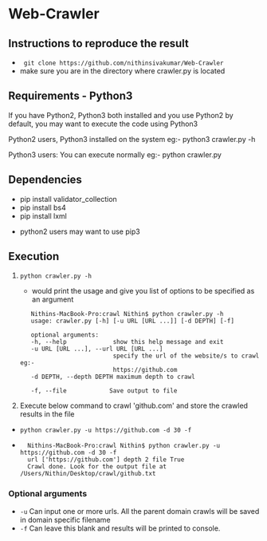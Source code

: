 # Web-Crawler

## Instructions to reproduce the result
- ``` git clone https://github.com/nithinsivakumar/Web-Crawler```
-  make sure you are in the directory where crawler.py is located
## Requirements - Python3
 
  If you have Python2, Python3 both installed and you use Python2 by default, you may want to execute the code using Python3
  
  Python2 users, Python3 installed on the system
    eg:- python3 crawler.py -h
  
  Python3 users:
    You can execute normally eg:- python crawler.py
  
## Dependencies

* pip install validator_collection
* pip install bs4 
* pip install lxml

- python2 users may want to use pip3
## Execution

1. `python crawler.py -h`
   - would print the usage and give you list of options to be specified as an argument
   
   ```
      Nithins-MacBook-Pro:crawl Nithin$ python crawler.py -h
      usage: crawler.py [-h] [-u URL [URL ...]] [-d DEPTH] [-f]

      optional arguments:
      -h, --help             show this help message and exit
      -u URL [URL ...], --url URL [URL ...]
                             specify the url of the website/s to crawl eg:-
                             https://github.com
      -d DEPTH, --depth DEPTH maximum depth to crawl
                        
      -f, --file            Save output to file
      ```

2. Execute below command to crawl 'github.com' and store the crawled results in the file
- `python crawler.py -u https://github.com -d 30 -f`
- ```
    Nithins-MacBook-Pro:crawl Nithin$ python crawler.py -u https://github.com -d 30 -f
    url ['https://github.com'] depth 2 file True
    Crawl done. Look for the output file at  /Users/Nithin/Desktop/crawl/github.txt
    ```

### Optional arguments
- `-u`  Can input one or more urls. All the parent domain crawls will be saved in domain specific filename
- `-f`  Can leave this blank and results will be printed to console.
